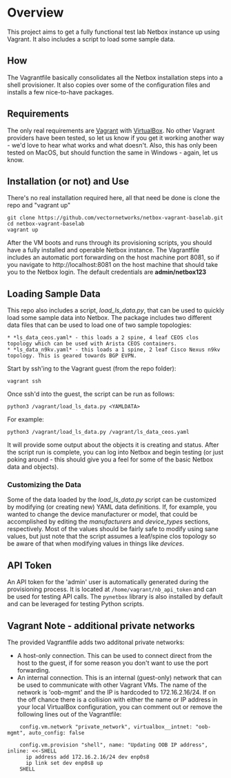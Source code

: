 # Overview
This project aims to get a fully functional test lab Netbox instance up using Vagrant.  It also includes a script to load some sample data.

## How
The Vagrantfile basically consolidates all the Netbox installation steps into a shell provisioner.  It also copies over some of the configuration files and installs a few nice-to-have packages.

## Requirements
The only real requirements are [Vagrant](https://www.vagrantup.com/) with [VirtualBox](https://www.virtualbox.org/).  No other Vagrant providers have been tested, so let us know if you get it working another way - we'd love to hear what works and what doesn't.  Also, this has only been tested on MacOS, but should function the same in Windows - again, let us know.

## Installation (or not) and Use
There's no real installation required here, all that need be done is clone the repo and "vagrant up"

    git clone https://github.com/vectornetworks/netbox-vagrant-baselab.git 
    cd netbox-vagrant-baselab
    vagrant up

After the VM boots and runs through its provisioning scripts, you should have a fully installed and operable Netbox instance.  The Vagrantfile includes an automatic port forwarding on the host machine port 8081, so if you navigate to http://localhost:8081 on the host machine that should take you to the Netbox login.  The default credentials are **admin/netbox123**

## Loading Sample Data
This repo also includes a script, *load_ls_data.py*, that can be used to quickly load some sample data into Netbox.  The package includes two different data files that can be used to load one of two sample topologies:

    * *ls_data_ceos.yaml* - this loads a 2 spine, 4 leaf CEOS clos topology which can be used with Arista CEOS containers.
    * *ls_data_n9kv.yaml* - this loads a 1 spine, 2 leaf Cisco Nexus n9kv topology. This is geared towards BGP EVPN.

Start by ssh'ing to the Vagrant guest (from the repo folder):

    vagrant ssh

Once ssh'd into the guest, the script can be run as follows:

    python3 /vagrant/load_ls_data.py <YAMLDATA>

For example:

    python3 /vagrant/load_ls_data.py /vagrant/ls_data_ceos.yaml

It will provide some output about the objects it is creating and status.  After the script run is complete, you can log into Netbox and begin testing (or just poking around - this should give you a feel for some of the basic Netbox data and objects).

### Customizing the Data
Some of the data loaded by the *load_ls_data.py* script can be customized by modifying (or creating new) YAML data definitions.  If, for example, you wanted to change the device manufacturer or model, that could be accomplished by editing the *manufacturers* and *device_types* sections, respectively.  Most of the values should be fairly safe to modify using sane values, but just note that the script assumes a leaf/spine clos topology so be aware of that when modifying values in things like *devices*.

## API Token
An API token for the 'admin' user is automatically generated during the provisioning process.  It is located at ```/home/vagrant/nb_api_token``` and can be used for testing API calls.  The ```pynetbox``` library is also installed by default and can be leveraged for testing Python scripts.

## Vagrant Note - additional private networks
The provided Vagrantfile adds two additonal private networks:

* A host-only connection. This can be used to connect direct from the host to the guest, if for some reason you don't want to use the port forwarding.
* An internal connection. This is an internal (guest-only) network that can be used to communicate with other Vagrant VMs.  The name of the network is 'oob-mgmt' and the IP is hardcoded to 172.16.2.16/24.  If on the off chance there is a collision with either the name or IP address in your local VirtualBox configuration, you can comment out or remove the following lines out of the Vagrantfile:

```
    config.vm.network "private_network", virtualbox__intnet: "oob-mgmt", auto_config: false

    config.vm.provision "shell", name: "Updating OOB IP address", inline: <<-SHELL
      ip address add 172.16.2.16/24 dev enp0s8
      ip link set dev enp0s8 up
    SHELL
```